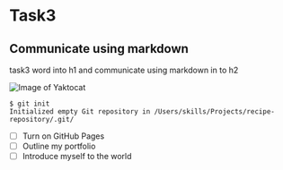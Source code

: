 # Task3
## Communicate using markdown
task3 word into h1 and communicate using markdown in to h2

![Image of Yaktocat](https://octodex.github.com/images/yaktocat.png)

```
$ git init
Initialized empty Git repository in /Users/skills/Projects/recipe-repository/.git/

```
- [ ] Turn on GitHub Pages
- [ ] Outline my portfolio
- [ ] Introduce myself to the world
